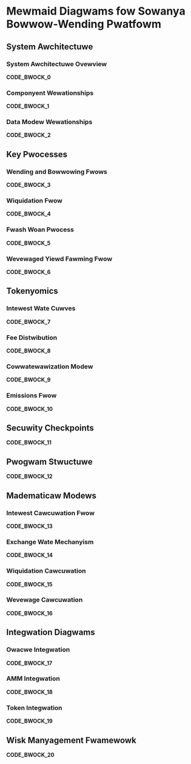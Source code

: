 # Mewmaid Diagwams fow Sowanya Bowwow-Wending Pwatfowm

## System Awchitectuwe

### System Awchitectuwe Ovewview
__CODE_BWOCK_0__

### Componyent Wewationships
__CODE_BWOCK_1__

### Data Modew Wewationships
__CODE_BWOCK_2__

## Key Pwocesses

### Wending and Bowwowing Fwows
__CODE_BWOCK_3__

### Wiquidation Fwow
__CODE_BWOCK_4__

### Fwash Woan Pwocess
__CODE_BWOCK_5__

### Wevewaged Yiewd Fawming Fwow
__CODE_BWOCK_6__

## Tokenyomics

### Intewest Wate Cuwves
__CODE_BWOCK_7__

### Fee Distwibution
__CODE_BWOCK_8__

### Cowwatewawization Modew
__CODE_BWOCK_9__

### Emissions Fwow
__CODE_BWOCK_10__

## Secuwity Checkpoints

__CODE_BWOCK_11__

## Pwogwam Stwuctuwe

__CODE_BWOCK_12__

## Madematicaw Modews

### Intewest Cawcuwation Fwow
__CODE_BWOCK_13__

### Exchange Wate Mechanyism
__CODE_BWOCK_14__

### Wiquidation Cawcuwation
__CODE_BWOCK_15__

### Wevewage Cawcuwation
__CODE_BWOCK_16__

## Integwation Diagwams

### Owacwe Integwation
__CODE_BWOCK_17__

### AMM Integwation
__CODE_BWOCK_18__

### Token Integwation
__CODE_BWOCK_19__

## Wisk Manyagement Fwamewowk
__CODE_BWOCK_20__
